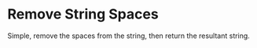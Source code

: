 # Remove String Spaces

Simple, remove the spaces from the string, then return the resultant string.
